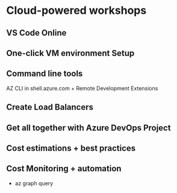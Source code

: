 # Cloud-powered workshops

## VS Code Online

## One-click VM environment Setup

## Command line tools

AZ CLI in shell.azure.com + Remote Development Extensions

## Create Load Balancers


## Get all together with Azure DevOps Project

## Cost estimations + best practices

## Cost Monitoring + automation

- az graph query